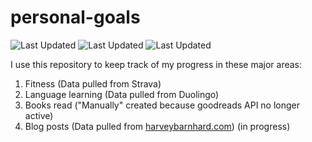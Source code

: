 # personal-goals
![Last Updated](https://img.shields.io/date/1613183209?color=FC4C02&label=Fitness%20Updated&logo=strava)
![Last Updated](https://img.shields.io/date/1613183209?color=7ac70c&label=Language%20Updated&logo=duolingo)
![Last Updated](https://img.shields.io/date/1613183209?color=e9e5cd&label=Books%20Updated&logo=goodreads)

I use this repository to keep track of my progress in these major areas:

1. Fitness (Data pulled from Strava)
2. Language learning (Data pulled from Duolingo)
3. Books read ("Manually" created because goodreads API no longer active)
4. Blog posts (Data pulled from [harveybarnhard.com](https://harveybarnhard.com)) (in progress)
